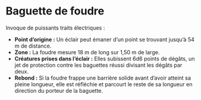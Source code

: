 # Baguette de foudre


Invoque de puissants traits électriques :

  - **Point d’origine :** Un éclair peut émaner d’un point se trouvant
    jusqu’à 54 m de distance.
  - **Zone :** La foudre mesure 18 m de long sur 1,50 m de large.
  - **Créatures prises dans l’éclair :** Elles subissent 6d6 points de
    dégâts, un jet de protection contre les baguettes réussi divisant
    les dégâts par deux.
  - **Rebond :** Si la foudre frappe une barrière solide avant d’avoir
    atteint sa pleine longueur, elle est réfléchie et parcourt le reste
    de sa longueur en direction du porteur de la baguette.